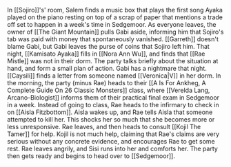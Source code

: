 In [[Sojiro]]'s' room, Salem finds a music box that plays the first song Ayaka played on the piano resting on top of a scrap of paper that mentions a trade off set to happen in a week's time in Sedgemoor. As everyone leaves, the owner of [[The Giant Mountain]] pulls Gabi aside, informing him that Sojiro's tab was paid with money that spontaneously vanished. [[Garreth]] doesn't blame Gabi, but Gabi leaves the purse of coins that Sojiro left him.
That night, [[Kamisato Ayaka]] fills in [[Nora Ann Wu]], and finds that [[Rae Mistle]] was not in their dorm. The party talks briefly about the situation at hand, and form a small plan of action. Gabi has a nightmare that night. [[Caysili]] finds a letter from someone named [[Veronica|V]] in her dorm.
In the morning, the party (minus Rae) heads to their [[A Is For Ankheg, A Complete Guide On 26 Classic Monsters]] class, where [[Verelda Lang, Arcano-Biologist]] informs them of their practical final exam in Sedgemoor in a week. Instead of going to class, Rae heads to the infirmary to check in on [[Aisla Fitzbottom]]. Aisla wakes up, and Rae tells Aisla that someone attempted to kill her. This shocks her so much that she becomes more or less unresponsive. Rae leaves, and then heads to consult [[Kojil The Tamer]] for help. Kojil is not much help, claiming that Rae's claims are very serious without any concrete evidence, and encourages Rae to get some rest.
Rae leaves angrily, and Sisi runs into her and comforts her. The party then gets ready and begins to head over to [[Sedgemoor]].